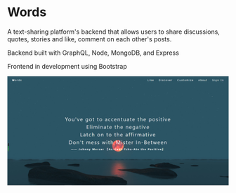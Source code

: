 # Words
A text-sharing platform's backend that allows users to share discussions, quotes, stories and like, comment on each other's posts.

Backend built with GraphQL, Node, MongoDB, and Express

Frontend in development using Bootstrap

![](homepage.png)
